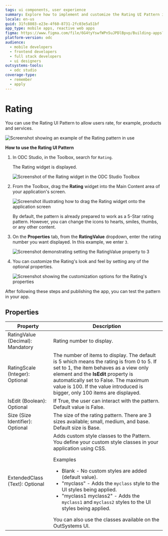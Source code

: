 ```yaml
---
tags: ui components, user experience
summary: Explore how to implement and customize the Rating UI Pattern in OutSystems Developer Cloud (ODC) to enhance user interaction.
locale: en-us
guid: 31fc8803-e23e-4f60-8731-2fc03e5a51bf
app_type: mobile apps, reactive web apps
figma: https://www.figma.com/file/6G4tyYswfWPn5uJPDlBpvp/Building-apps?type=design&node-id=3208%3A20522&t=ZwHw8hXeFhwYsO5V-1
platform-version: odc
audience:
  - mobile developers
  - frontend developers
  - full stack developers
  - ui designers
outsystems-tools:
  - odc studio
coverage-type:
  - remember
  - apply
---
```


# Rating

You can use the Rating UI Pattern to allow users rate, for example, products and services.

![Screenshot showing an example of the Rating pattern in use](images/rating-example-ss.png "Rating Pattern Example")

**How to use the Rating UI Pattern**

1. In ODC Studio, in the Toolbox, search for `Rating`.

    The Rating widget is displayed.

    ![Screenshot of the Rating widget in the ODC Studio Toolbox](images/rating-widget-ss.png "Rating Widget in Toolbox")

1. From the Toolbox, drag the **Rating** widget into the Main Content area of your application's screen.

    ![Screenshot illustrating how to drag the Rating widget onto the application screen](images/rating-dragwidget-ss.png "Dragging Rating Widget")

    By default, the pattern is already prepared to work as a 5-Star rating pattern. However, you can change the icons to hearts, smiles, thumbs, or any other content.

1. On the **Properties** tab, from the **RatingValue** dropdown, enter the rating number you want displayed. In this example, we enter `3`.  

    ![Screenshot demonstrating setting the RatingValue property to 3](images/rating-value-ss.png "Setting Rating Value")

1. You can customize the Rating's look and feel by setting any of the optional properties.

    ![Screenshot showing the customization options for the Rating's properties](images/rating-properties-ss.png "Rating Properties Customization")

After following these steps and publishing the app, you can test the pattern in your app.

## Properties

| Property                         | Description                                                                                                                                                                                                                                                                                                                                                                                                                                                                                                                                                                                                            |
|----------------------------------|------------------------------------------------------------------------------------------------------------------------------------------------------------------------------------------------------------------------------------------------------------------------------------------------------------------------------------------------------------------------------------------------------------------------------------------------------------------------------------------------------------------------------------------------------------------------------------------------------------------------|
| RatingValue (Decimal): Mandatory | Rating number to display.                                                                                                                                                                                                                                                                                                                                                                                                                                                                                                                                                                                              |
| RatingScale (Integer): Optional  | The number of items to display. The default is 5 which means the rating is from 0 to 5. If set to 1, the item behaves as a view only element and the **IsEdit** property is automatically set to False. The maximum value is 100. If the value introduced is bigger, only 100 items are displayed.                                                                                                                                                                                                                                                                                                                     |
| IsEdit (Boolean): Optional       | If True, the user can interact with the pattern. Default value is False.                                                                                                                                                                                                                                                                                                                                                                                                                                                                                                                                               |
| Size (Size Identifier): Optional | The size of the rating pattern. There are 3 sizes available; small, medium, and base. Default size is Base.                                                                                                                                                                                                                                                                                                                                                                                                                                                                                                            |
| ExtendedClass (Text): Optional   | Adds custom style classes to the Pattern. You define your custom style classes in your application using CSS. <p>Examples <ul><li>Blank - No custom styles are added (default value).</li><li>"myclass" - Adds the ``myclass`` style to the UI styles being applied.</li><li>"myclass1 myclass2" - Adds the ``myclass1`` and ``myclass2`` styles to the UI styles being applied.</li></ul></p>You can also use the classes available on the OutSystems UI. |
